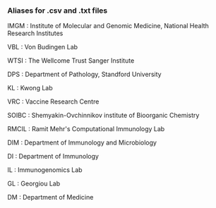 ### Aliases for .csv and .txt files

IMGM : Institute of Molecular and Genomic Medicine, National Health Research Institutes

VBL : Von Budingen Lab

WTSI : The Wellcome Trust Sanger Institute

DPS : Department of Pathology, Standford University

KL : Kwong Lab

VRC : Vaccine Research Centre

SOIBC : Shemyakin-Ovchinnikov institute of Bioorganic Chemistry

RMCIL : Ramit Mehr's Computational Immunology Lab

DIM : Department of Immunology and Microbiology

DI : Department of Immunology

IL : Immunogenomics Lab

GL : Georgiou Lab

DM : Department of Medicine
